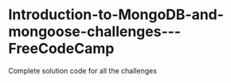 # Introduction-to-MongoDB-and-mongoose-challenges---FreeCodeCamp
Complete solution code for all the challenges
